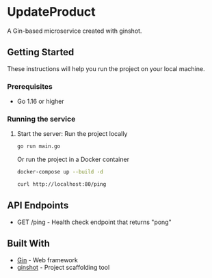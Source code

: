 # UpdateProduct

A Gin-based microservice created with ginshot.

## Getting Started

These instructions will help you run the project on your local machine.

### Prerequisites

- Go 1.16 or higher

### Running the service

1. Start the server:
	Run the project locally
	```bash
	go run main.go
	```
	Or run the project in a Docker container
	```bash
	docker-compose up --build -d
	```
	```bash
	curl http://localhost:80/ping
	```

## API Endpoints

- GET /ping - Health check endpoint that returns "pong"

## Built With

- [Gin](https://github.com/gin-gonic/gin) - Web framework
- [ginshot](https://github.com/yourusername/ginshot) - Project scaffolding tool
	
	